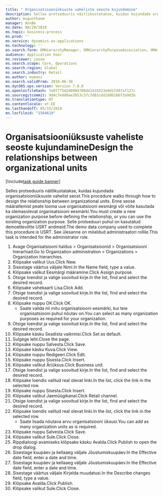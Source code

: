 ```yaml
---
title: " Organisatsiooniüksuste vaheliste seoste kujundamine"
description: Selles protseduuris näitlikustatakse, kuidas kujundada organisatsiooniüksuste vahelist seost.
author: mugunthanm
manager: AnnBe
ms.date: 08/29/2018
ms.topic: business-process
ms.prod: ''
ms.service: dynamics-ax-applications
ms.technology: ''
ms.search.form: OMHierarchyManager, OMHierarchyPurposeAssociation, OMHierarchySelection, HierarchyDesigner, OMNodeSelection,  HierarchyPublishAndCloseForm
audience: Application User
ms.reviewer: josaw
ms.search.scope: Core, Operations
ms.search.region: Global
ms.search.industry: Retail
ms.author: mumani
ms.search.validFrom: 2016-06-30
ms.dyn365.ops.version: Version 7.0.0
ms.openlocfilehash: 7e0f775d2d0994708da1435523e0d1f497af127c
ms.sourcegitcommit: 9d4c7edd0ae2053c37c7d81cdd180b16bf3a9d3b
ms.translationtype: HT
ms.contentlocale: et-EE
ms.lasthandoff: 05/15/2019
ms.locfileid: "1564619"
---
```

# <a name="design-the-relationships-between-organizational-units"></a><span data-ttu-id="eec8c-103"> Organisatsiooniüksuste vaheliste seoste kujundamine</span><span class="sxs-lookup"><span data-stu-id="eec8c-103">Design the relationships between organizational units</span></span>

[!include[task guide banner](../includes/task-guide-banner.md)]

<span data-ttu-id="eec8c-104">Selles protseduuris näitlikustatakse, kuidas kujundada organisatsiooniüksuste vahelist seost.</span><span class="sxs-lookup"><span data-stu-id="eec8c-104">This procedure walks through how to design the relationship between organizational units.</span></span> <span data-ttu-id="eec8c-105">Enne seose määratlemist peate looma uue organisatsiooni eesmärgi või võite kasutada ka olemasolevat organisatsiooni eesmärki.</span><span class="sxs-lookup"><span data-stu-id="eec8c-105">You must create a new organization purpose before defining the relationship, or you can use the existing organization purpose.</span></span> <span data-ttu-id="eec8c-106">Selle protseduuri puhul on kasutatud demoettevõtte USRT andmeid.</span><span class="sxs-lookup"><span data-stu-id="eec8c-106">The demo data company used to complete this procedure is USRT.</span></span> <span data-ttu-id="eec8c-107">See ülesanne on mõeldud administraatori rollile.</span><span class="sxs-lookup"><span data-stu-id="eec8c-107">This task is intended for the administrator role.</span></span>

1. <span data-ttu-id="eec8c-108">Avage Organisatsiooni haldus > Organisatsioonid > Organisatsiooni hierarhiad.</span><span class="sxs-lookup"><span data-stu-id="eec8c-108">Go to Organization administration > Organizations > Organization hierarchies.</span></span>
2. <span data-ttu-id="eec8c-109">Klõpsake valikut Uus.</span><span class="sxs-lookup"><span data-stu-id="eec8c-109">Click New.</span></span>
3. <span data-ttu-id="eec8c-110">Sisestage väärtus väljale Nimi.</span><span class="sxs-lookup"><span data-stu-id="eec8c-110">In the Name field, type a value.</span></span>
4. <span data-ttu-id="eec8c-111">Klõpsake valikut Eesmärgi määramine.</span><span class="sxs-lookup"><span data-stu-id="eec8c-111">Click Assign purpose.</span></span>
5. <span data-ttu-id="eec8c-112">Otsige loendist ja valige soovitud kirje.</span><span class="sxs-lookup"><span data-stu-id="eec8c-112">In the list, find and select the desired record.</span></span>
6. <span data-ttu-id="eec8c-113">Klõpsake vahekaarti Lisa.</span><span class="sxs-lookup"><span data-stu-id="eec8c-113">Click Add.</span></span>
7. <span data-ttu-id="eec8c-114">Otsige loendist ja valige soovitud kirje.</span><span class="sxs-lookup"><span data-stu-id="eec8c-114">In the list, find and select the desired record.</span></span>
8. <span data-ttu-id="eec8c-115">Klõpsake nuppu OK.</span><span class="sxs-lookup"><span data-stu-id="eec8c-115">Click OK.</span></span>
    * <span data-ttu-id="eec8c-116">Saate valida nii mitu organisatsiooni eesmärki, kui teie organisatsiooni puhul nõutav on.</span><span class="sxs-lookup"><span data-stu-id="eec8c-116">You can select as many organization purposes as required for your organization.</span></span>  
9. <span data-ttu-id="eec8c-117">Otsige loendist ja valige soovitud kirje.</span><span class="sxs-lookup"><span data-stu-id="eec8c-117">In the list, find and select the desired record.</span></span>
10. <span data-ttu-id="eec8c-118">Klõpsake käsku Seadista vaikimisi.</span><span class="sxs-lookup"><span data-stu-id="eec8c-118">Click Set as default.</span></span>
11. <span data-ttu-id="eec8c-119">Sulgege leht.</span><span class="sxs-lookup"><span data-stu-id="eec8c-119">Close the page.</span></span>
12. <span data-ttu-id="eec8c-120">Klõpsake nuppu Salvesta.</span><span class="sxs-lookup"><span data-stu-id="eec8c-120">Click Save.</span></span>
13. <span data-ttu-id="eec8c-121">Klõpsake käsku Kuva.</span><span class="sxs-lookup"><span data-stu-id="eec8c-121">Click View.</span></span>
14. <span data-ttu-id="eec8c-122">Klõpsake nuppu Redigeeri.</span><span class="sxs-lookup"><span data-stu-id="eec8c-122">Click Edit.</span></span>
15. <span data-ttu-id="eec8c-123">Klõpsake nuppu Sisesta.</span><span class="sxs-lookup"><span data-stu-id="eec8c-123">Click Insert.</span></span>
16. <span data-ttu-id="eec8c-124">Klõpsake valikut Äriüksus.</span><span class="sxs-lookup"><span data-stu-id="eec8c-124">Click Business unit.</span></span>
17. <span data-ttu-id="eec8c-125">Otsige loendist ja valige soovitud kirje.</span><span class="sxs-lookup"><span data-stu-id="eec8c-125">In the list, find and select the desired record.</span></span>
18. <span data-ttu-id="eec8c-126">Klõpsake loendis valitud real olevat linki.</span><span class="sxs-lookup"><span data-stu-id="eec8c-126">In the list, click the link in the selected row.</span></span>
19. <span data-ttu-id="eec8c-127">Klõpsake nuppu Sisesta.</span><span class="sxs-lookup"><span data-stu-id="eec8c-127">Click Insert.</span></span>
20. <span data-ttu-id="eec8c-128">Klõpsake valikut Jaemüügikanal.</span><span class="sxs-lookup"><span data-stu-id="eec8c-128">Click Retail channel.</span></span>
21. <span data-ttu-id="eec8c-129">Otsige loendist ja valige soovitud kirje.</span><span class="sxs-lookup"><span data-stu-id="eec8c-129">In the list, find and select the desired record.</span></span>
22. <span data-ttu-id="eec8c-130">Klõpsake loendis valitud real olevat linki.</span><span class="sxs-lookup"><span data-stu-id="eec8c-130">In the list, click the link in the selected row.</span></span>
    * <span data-ttu-id="eec8c-131">Saate lisada nõutava arvu organisatsiooni üksusi.</span><span class="sxs-lookup"><span data-stu-id="eec8c-131">You can add as many organization units as is required.</span></span>  
23. <span data-ttu-id="eec8c-132">Klõpsake nuppu Salvesta.</span><span class="sxs-lookup"><span data-stu-id="eec8c-132">Click Save.</span></span>
24. <span data-ttu-id="eec8c-133">Klõpsake valikut Sule.</span><span class="sxs-lookup"><span data-stu-id="eec8c-133">Click Close.</span></span>
25. <span data-ttu-id="eec8c-134">Rippdialoogi avamiseks klõpsake käsku Avalda.</span><span class="sxs-lookup"><span data-stu-id="eec8c-134">Click Publish to open the drop dialog.</span></span>
26. <span data-ttu-id="eec8c-135">Sisestage kuupäev ja kellaaeg väljale Jõustumiskuupäev.</span><span class="sxs-lookup"><span data-stu-id="eec8c-135">In the Effective date field, enter a date and time.</span></span>
27. <span data-ttu-id="eec8c-136">Sisestage kuupäev ja kellaaeg väljale Jõustumiskuupäev.</span><span class="sxs-lookup"><span data-stu-id="eec8c-136">In the Effective date field, enter a date and time.</span></span>
28. <span data-ttu-id="eec8c-137">Sisestage väärtus väljale Kirjelda muudatusi.</span><span class="sxs-lookup"><span data-stu-id="eec8c-137">In the Describe changes field, type a value.</span></span>
29. <span data-ttu-id="eec8c-138">Klõpsake Avalda.</span><span class="sxs-lookup"><span data-stu-id="eec8c-138">Click Publish.</span></span>
30. <span data-ttu-id="eec8c-139">Klõpsake valikut Sule.</span><span class="sxs-lookup"><span data-stu-id="eec8c-139">Click Close.</span></span>

